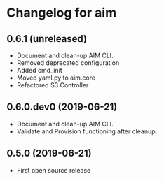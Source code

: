 Changelog for aim
=================

0.6.1 (unreleased)
------------------

- Document and clean-up AIM CLI.
- Removed deprecated configuration
- Added cmd_init
- Moved yaml.py to aim.core
- Refactored S3 Controller


0.6.0.dev0 (2019-06-21)
-----------------------

- Document and clean-up AIM CLI.
- Validate and Provision functioning after cleanup.


0.5.0 (2019-06-21)
------------------

- First open source release
